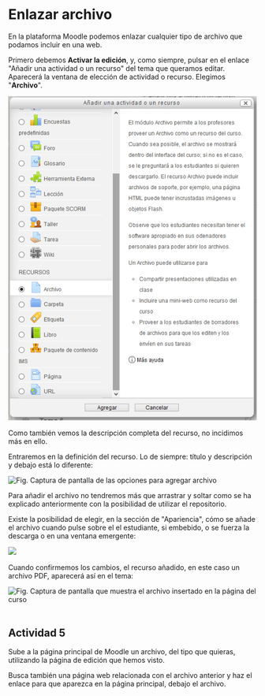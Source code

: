 
# Enlazar archivo

En la plataforma Moodle podemos enlazar cualquier tipo de archivo que podamos incluir en una web.

Primero debemos **Activar la edición**, y, como siempre, pulsar en el enlace "Añadir una actividad o un recurso" del tema que queramos editar. Aparecerá la ventana de elección de actividad o recurso. Elegimos "**Archivo**". 

![Fig Captura de pantalla de inserción de archivo](https://raw.githubusercontent.com/catedu/curso-moodle/master/img/enlazar_archivo.1.png)

Como también vemos la descripción completa del recurso, no incidimos más en ello.

Entraremos en la definición del recurso. Lo de siempre: título y descripción y debajo está lo diferente:

![Fig. Captura de pantalla de las opciones para agregar archivo](/assets/Selección_173.png)

Para añadir el archivo no tendremos más que arrastrar y soltar como se ha explicado anteriormente con la posibilidad de utilizar el repositorio.

Existe la posibilidad de elegir, en la sección de "Apariencia", cómo se añade el archivo cuando pulse sobre el el estudiante, si embebido, o se fuerza la descarga o en una ventana emergente:

![](/assets/Selección_175.png)

Cuando confirmemos los cambios, el recurso añadido, en este caso un archivo PDF,  aparecerá así en el tema:

![Fig. Captura de pantalla que muestra el archivo insertado en la página del curso](/assets/Selección_174.png)
 
## Actividad 5

Sube a la página principal de Moodle un archivo, del tipo que quieras, utilizando la página de edición que hemos visto.

Busca también una página web relacionada con el archivo anterior y haz el enlace para que aparezca en la página principal, debajo el archivo.